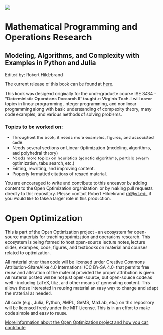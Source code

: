 
![](content/intro-mathprog-or/open-optimization/titlecard.png)

# Mathematical Programming and Operations Research
## Modeling, Algorithms, and Complexity with Examples in Python and Julia
Edited by: Robert Hildebrand

The current release of this book can be found at [here](https://github.com/open-optimization/open-optimization-or-book/blob/master/Intro-Math-Programming/baseText/LinearProgramming.pdf).

This book was desigend originally for the undergraduete course ISE 3434 - "Deterministic Operations Research II" taught at Virginia Tech.  I will cover topics in linear programming, integer programming, and nonlinear programming along with basic understanding of complexity theory, many code examples, and various methods of solving problems.

### Topics to be worked on: 
- Throughout the book, it needs more examples, figures, and associated code.   
- Needs several sections on Linear Optimization (modeling, algorithms, and polyhedral theory)
- Needs more topics on heuristics (genetic algorithms, particle swarm optimization, tabu search, etc.)
- Editing, rewriting, and improving content.
- Properly formatted citations of resued material.

You are encouraged to write and contribute to this endeavor by adding content to the Open Optimization organization, or by making pull requests directly to this repository.  Please contact Robert Hildebrand [rhl@vt.edu](rhil@vt.edu) if you would like to take a larger role in this production.

# Open Optimization
This is part of the Open Optimization project - an ecosystem for open-source materials for teaching optimization and operations research.  This ecosystem is being formed to host open-source lecture notes, lecture slides, examples, code, figures, and textbooks on material and courses related to optimization.

All material other than code will be licensed under Creative Commons Attribution-ShareAlike 4.0 International (CC BY-SA 4.0) that permits free reuse and alteration of the material provided the proper attribution is given.  All material posted will be not just open-source, but open-source code as well - including LaTeX, tikz, and other means of generating content.  This allows those interested in reusing material an easy way to change and adapt the material as needed.

All code (e.g., Julia, Python, AMPL, GAMS, MatLab, etc.) on this repository will be licensed freely under the MIT License.  This is in an effort to make code simple and easy to reuse.

[More information about the Open Optimization project and how you can contribute](https://github.com/open-optimization/open-optimization-common/blob/master/README.md)
